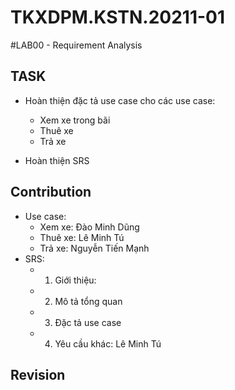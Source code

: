 # TKXDPM.KSTN.20211-01

#LAB00 - Requirement Analysis
## TASK
- Hoàn thiện đặc tả use case cho các use case: 
  + Xem xe trong bãi
  + Thuê xe
  + Trả xe

- Hoàn thiện SRS

## Contribution
- Use case:
  + Xem xe: Đào Minh Dũng
  + Thuê xe: Lê Minh Tú
  + Trả xe: Nguyễn Tiến Mạnh
- SRS:
  + 1. Giới thiệu:
  + 2. Mô tả tổng quan
  + 3. Đặc tả use case
  + 4. Yêu cầu khác: Lê Minh Tú

## Revision
